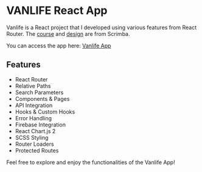 # VANLIFE React App
Vanlife is a React project that I developed using various features from React Router. The [course](https://scrimba.com/learn/reactrouter6) and [design](https://www.figma.com/file/igDA2NiMDhoaIIAqm5EnTq/%23VanLife?type=design&t=Gy0TPpflSABuLML4-6) are from Scrimba.

You can access the app here: [Vanlife App](https://vanlife-haomari.netlify.app/)

## Features
* React Router
* Relative Paths
* Search Parameters
* Components & Pages
* API Integration
* Hooks & Custom Hooks
* Error Handling
* Firebase Integration
* React Chart.js 2
* SCSS Styling
* Router Loaders
* Protected Routes

Feel free to explore and enjoy the functionalities of the Vanlife App!
